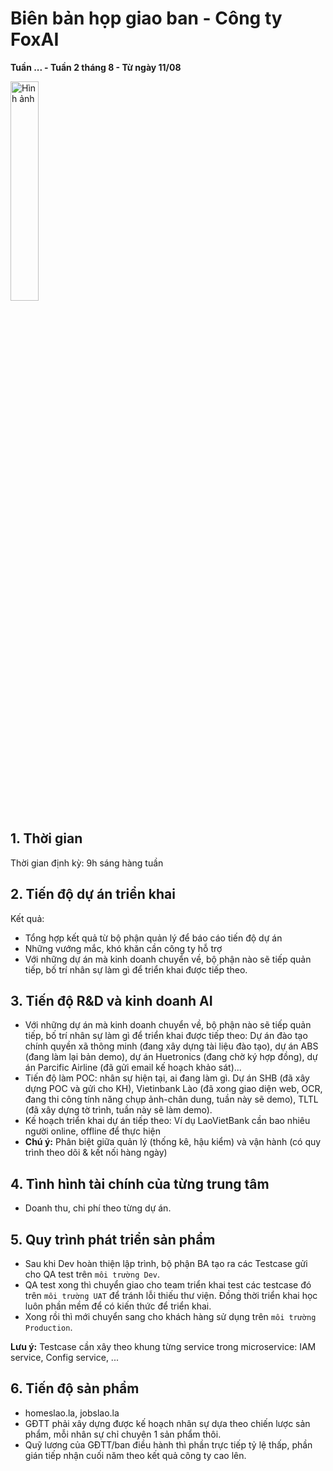 # Biên bản họp giao ban - Công ty FoxAI
**Tuần ... - Tuần 2 tháng 8 - Từ ngày 11/08**

<img src="https://fox.ai.vn/wp-content/uploads/2024/07/Logo_Original-1.png" alt="Hình ảnh" width="30%" />

## 1. Thời gian
Thời gian định kỳ: 9h sáng hàng tuần

## 2. Tiến độ dự án triển khai
Kết quả:
- Tổng hợp kết quả từ bộ phận quản lý để báo cáo tiến độ dự án
- Những vướng mắc, khó khăn cần công ty hỗ trợ
- Với những dự án mà kinh doanh chuyển về, bộ phận nào sẽ tiếp quản tiếp, bố trí nhân sự làm gì để triển khai được tiếp theo.

## 3. Tiến độ R&D và kinh doanh AI
- Với những dự án mà kinh doanh chuyển về, bộ phận nào sẽ tiếp quản tiếp, bố trí nhân sự làm gì để triển khai được tiếp theo: Dự án đào tạo chính quyền xã thông minh (đang xây dựng tài liệu đào tạo), dự án ABS (đang làm lại bản demo), dự án Huetronics (đang chờ ký hợp đồng), dự án Parcific Airline (đã gửi email kế hoạch khảo sát)...
- Tiến độ làm POC: nhân sự hiện tại, ai đang làm gì. Dự án SHB (đã xây dựng POC và gửi cho KH), Vietinbank Lào (đã xong giao diện web, OCR, đang thi công tính năng chụp ảnh-chân dung, tuần này sẽ demo), TLTL (đã xây dựng tờ trình, tuần này sẽ làm demo).
- Kế hoạch triển khai dự án tiếp theo: Ví dụ LaoVietBank cần bao nhiêu người online, offline để thực hiện
- **Chú ý:** Phân biệt giữa quản lý (thống kê, hậu kiểm) và vận hành (có quy trình theo dõi & kết nối hàng ngày) 

## 4. Tình hình tài chính của từng trung tâm
- Doanh thu, chi phí theo từng dự án.

## 5. Quy trình phát triển sản phẩm
- Sau khi Dev hoàn thiện lập trình, bộ phận BA tạo ra các Testcase gửi cho QA test trên `môi trường Dev`.
- QA test xong thì chuyển giao cho team triển khai test các testcase đó trên `môi trường UAT` để tránh lỗi thiếu thư viện. Đồng thời triển khai học luôn phần mềm để có kiến thức để triển khai.
- Xong rồi thì mới chuyển sang cho khách hàng sử dụng trên `môi trường Production`.


**Lưu ý:** Testcase cần xây theo khung từng service trong microservice: IAM service, Config service, ...

## 6. Tiến độ sản phẩm 
- homeslao.la, jobslao.la
- GĐTT phải xây dựng được kế hoạch nhân sự dựa theo chiến lược sản phẩm, mỗi nhân sự chỉ chuyên 1 sản phẩm thôi.
- Quỹ lương của GĐTT/ban điều hành thì phần trực tiếp tỷ lệ thấp, phần gián tiếp nhận cuối năm theo kết quả công ty cao lên.


